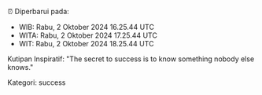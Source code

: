 ⏰ Diperbarui pada:
- WIB: Rabu, 2 Oktober 2024 16.25.44 UTC
- WITA: Rabu, 2 Oktober 2024 17.25.44 UTC
- WIT: Rabu, 2 Oktober 2024 18.25.44 UTC

Kutipan Inspiratif:
"The secret to success is to know something nobody else knows."


Kategori: success

